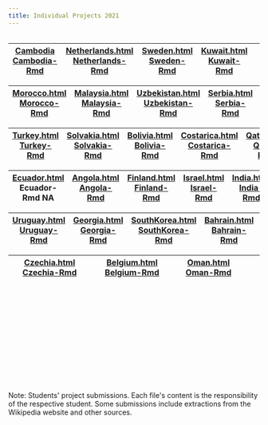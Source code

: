 ```yaml
---
title: Individual Projects 2021
---
```


| 	|  	|  	|   |  |
|:-:	|:-:	|:-:	|:-:	|:-:	|

| [Cambodia](/individualproject2021/Shashini/AS2018471/AS2018471Cambodia.html) [Cambodia-Rmd](/individualproject2021/Shashini/AS2018471/AS2018471Cambodia.Rmd)	|  [Netherlands.html](/individualproject2021/Shashini/AS2018472/2018472Netherands.html) [Netherlands-Rmd](/individualproject2021/Shashini/AS2018472/2018472Netherands.rmd)	| [Sweden.html](/individualproject2021/Shashini/AS2018475/2018475Sweden.html) [Sweden-Rmd](/individualproject2021/Shashini/AS2018475/2018475Sweden.rmd) 	| [Kuwait.html](/individualproject2021/Shashini/AS2018478/2018478.html) [Kuwait-Rmd](/individualproject2021/Shashini/AS2018478/2018478.Rmd)   |  |
|:-:	|:-:	|:-:	|:-:	|:-:	|

| [Morocco.html](/individualproject2021/Shashini/AS2018480/2018480Morocco.html) [Morocco-Rmd](/individualproject2021/Shashini/AS2018480/2018480Morocco.Rmd) 	| [Malaysia.html](/individualproject2021/Shashini/AS2018484/2018484MALAYSIA.html) [Malaysia-Rmd](/individualproject2021/Shashini/AS2018484/2018484MALAYSIA.Rmd) 	|  [Uzbekistan.html](/individualproject2021/Shashini/AS2018485/2018485Uzbekistan.html) [Uzbekistan-Rmd](/individualproject2021/Shashini/AS2018485/2018485Uzbekistan.Rmd)	|  [Serbia.html](/individualproject2021/Shashini/AS2018486/2018486.html) [Serbia-Rmd](/individualproject2021/Shashini/AS2018486/2018486.Rmd)	 | [Italy.html](/individualproject2021/Shashini/AS2018490/2018490Italy.html) [Italy-Rmd](/individualproject2021/Shashini/AS2018490/2018490Italy.Rmd) |
|:-:	|:-:	|:-:	|:-:	|:-:	|

| [Turkey.html](/individualproject2021/Shashini/AS2018493/2018493TURKEY.html) [Turkey-Rmd](/individualproject2021/Shashini/AS2018493/2018493TURKEY.Rmd)	| [Solvakia.html](/individualproject2021/Shashini/AS2018500/2018500Slovakia.html) [Solvakia-Rmd](/individualproject2021/Shashini/AS2018500/2018500Slovakia.Rmd) 	| [Bolivia.html](/individualproject2021/Shashini/AS2018501/2018501Bolivia.html) [Bolivia-Rmd](/individualproject2021/Shashini/AS2018501/2018501Bolivia.Rmd) 	|  [Costarica.html](/individualproject2021/Shashini/AS2018502/2018502COSTA_RICA.html) [Costarica-Rmd](/individualproject2021/Shashini/AS2018502/2018502COSTA_RICA.Rmd) | [Qatar.html](/individualproject2021/Shashini/AS2018503/2018503Qatar.html) [Qatar-Rmd](/individualproject2021/Shashini/AS2018503/2018503Qatar.Rmd) |
|:-:	|:-:	|:-:	|:-:	|:-:	|

| [Ecuador.html](/individualproject2021/Shashini/AS2018507/2018507Ecuador.html) Ecuador-Rmd NA	| [Angola.html](/individualproject2021/Shashini/AS2018508/2018508angola.html) [Angola-Rmd](/individualproject2021/Shashini/AS2018508/2018508angola.Rmd) 	|  [Finland.html](/individualproject2021/Shashini/AS2018514/AS2018514FINLAND.html) [Finland-Rmd](/individualproject2021/Shashini/AS2018514/2018514FINLAND.Rmd)	| [Israel.html](/individualproject2021/Shashini/AS2018516/2018516Israel.html) [Israel-Rmd](/individualproject2021/Shashini/AS2018516/2018516Israel.Rmd)  | [India.html](/individualproject2021/Shashini/AS2018517/2018517INDIA.html) [India-Rmd](/individualproject2021/Shashini/AS2018517/2018517INDIA.Rmd) |
|:-:	|:-:	|:-:	|:-:	|:-:	|

| [Uruguay.html](/individualproject2021/Shashini/AS2018519/AS2018519Uruguay.html) [Uruguay-Rmd](/individualproject2021/Shashini/AS2018519/AS2018519Uruguay.Rmd)	| [Georgia.html](/individualproject2021/Shashini/AS2018529/AS2018529-Georgia.html) [Georgia-Rmd](/individualproject2021/Shashini/AS2018529/AS2018529-Georgia.Rmd)  	| [SouthKorea.html](/individualproject2021/Shashini/AS2018530/AS2018530_SouthKorea.html) [SouthKorea-Rmd](/individualproject2021/Shashini/AS2018530/AS2018530_SouthKorea.Rmd) 	|[Bahrain.html](/individualproject2021/Shashini/AS2018536/AS2018536BAHRAIN.html) [Bahrain-Rmd](/individualproject2021/Shashini/AS2018536/AS2018536BAHRAIN.Rmd)   | [Peru.html](/individualproject2021/Shashini/AS2018537/2018537Peru.html) [Peru-Rmd](/individualproject2021/Shashini/AS2018537/2018537Peru.Rmd) |
|:-:	|:-:	|:-:	|:-:	|:-:	|

| [Czechia.html](/individualproject2021/Shashini/AS2018538/AS2018538Czechia.html) [Czechia-Rmd](/individualproject2021/Shashini/AS2018538/AS2018538Czechia.Rmd)	| [Belgium.html](/individualproject2021/Shashini/AS2018542/AS2018542Belgium.html) [Belgium-Rmd](/individualproject2021/Shashini/AS2018542/AS2018542Belgium.Rmd) 	| [Oman.html](/individualproject2021/Shashini/AS2018546/AS2018546Oman.html) [Oman-Rmd](/individualproject2021/Shashini/AS2018546/AS2018546Oman.Rmd) 	|   |  |
|:-:	|:-:	|:-:	|:-:	|:-:	|

| 	|  	|  	|   |  |
|:-:	|:-:	|:-:	|:-:	|:-:	|

| 	|  	|  	|   |  |
|:-:	|:-:	|:-:	|:-:	|:-:	|

| 	|  	|  	|   |  |
|:-:	|:-:	|:-:	|:-:	|:-:	|

| 	|  	|  	|   |  |
|:-:	|:-:	|:-:	|:-:	|:-:	|

| 	|  	|  	|   |  |
|:-:	|:-:	|:-:	|:-:	|:-:	|

| 	|  	|  	|   |  |
|:-:	|:-:	|:-:	|:-:	|:-:	|

| 	|  	|  	|   |  |
|:-:	|:-:	|:-:	|:-:	|:-:	|

| 	|  	|  	|   |  |
|:-:	|:-:	|:-:	|:-:	|:-:	|

| 	|  	|  	|   |  |
|:-:	|:-:	|:-:	|:-:	|:-:	|

| 	|  	|  	|   |  |
|:-:	|:-:	|:-:	|:-:	|:-:	|

| 	|  	|  	|   |  |
|:-:	|:-:	|:-:	|:-:	|:-:	|

| 	|  	|  	|   |  |
|:-:	|:-:	|:-:	|:-:	|:-:	|

| 	|  	|  	|   |  |
|:-:	|:-:	|:-:	|:-:	|:-:	|

Note: Students' project submissions. Each file's content is the responsibility of the respective student. Some submissions include extractions from the Wikipedia website and other sources.

